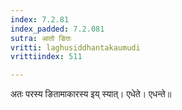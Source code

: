 ```yaml
---
index: 7.2.81
index_padded: 7.2.081
sutra: आतो ङितः
vritti: laghusiddhantakaumudi
vrittiindex: 511

---
```

अतः परस्य ङितामाकारस्य इय् स्यात्। एधेते। एधन्ते॥